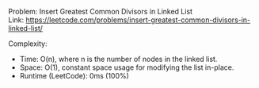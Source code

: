 Problem: Insert Greatest Common Divisors in Linked List  
Link: https://leetcode.com/problems/insert-greatest-common-divisors-in-linked-list/

Complexity:

- Time: O(n), where n is the number of nodes in the linked list.
- Space: O(1), constant space usage for modifying the list in-place.
- Runtime (LeetCode): 0ms (100%)
